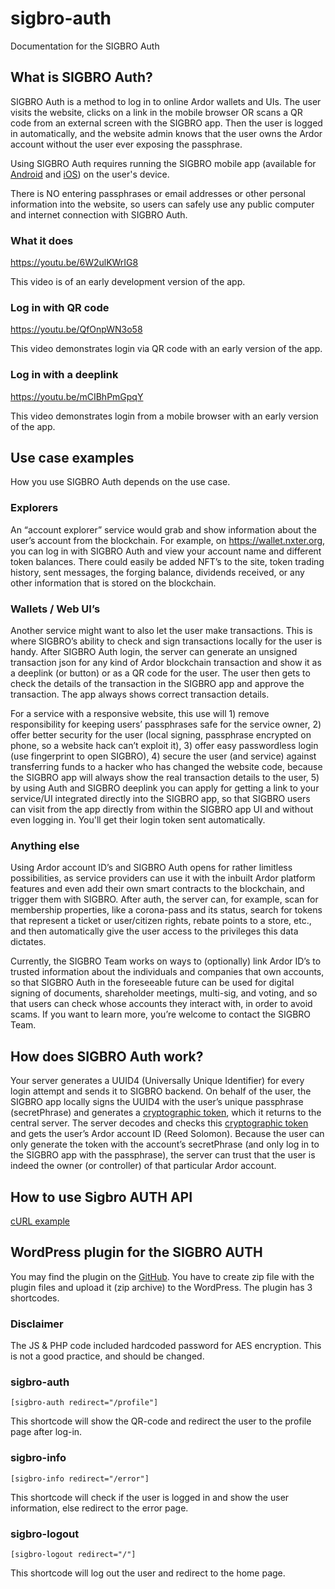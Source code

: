 # sigbro-auth

Documentation for the SIGBRO Auth

## What is SIGBRO Auth?

SIGBRO Auth is a method to log in to online Ardor wallets and UIs. The user visits the website, clicks on a link in the
mobile browser OR scans a QR code from an external screen with the SIGBRO app. Then the user is logged in automatically,
and the website admin knows that the user owns the Ardor account without the user ever exposing the passphrase.

Using SIGBRO Auth requires running the SIGBRO mobile app (available
for [Android](https://play.google.com/store/apps/details?id=org.nxter.sigbro)
and [iOS](https://apps.apple.com/dk/app/sigbro/id1579909308)) on the user's device.

There is NO entering passphrases or email addresses or other personal information into the website, so users can safely
use any public computer and internet connection with SIGBRO Auth.

### What it does

https://youtu.be/6W2ulKWrIG8

This video is of an early development version of the app.

### Log in with QR code

https://youtu.be/QfOnpWN3o58

This video demonstrates login via QR code with an early version of the app.

### Log in with a deeplink

https://youtu.be/mCIBhPmGpqY

This video demonstrates login from a mobile browser with an early version of the app.

## Use case examples

How you use SIGBRO Auth depends on the use case.

### Explorers

An “account explorer” service would grab and show information about the user’s account from the blockchain. For example,
on https://wallet.nxter.org, you can log in with SIGBRO Auth and view your account name and different token balances.
There could easily be added NFT’s to the site, token trading history, sent messages, the forging balance, dividends
received, or any other information that is stored on the blockchain.

### Wallets / Web UI’s

Another service might want to also let the user make transactions. This is where SIGBRO’s ability to check and sign
transactions locally for the user is handy. After SIGBRO Auth login, the server can generate an unsigned transaction
json for any kind of Ardor blockchain transaction and show it as a deeplink (or button) or as a QR code for the user.
The user then gets to check the details of the transaction in the SIGBRO app and approve the transaction. The app always
shows correct transaction details.

For a service with a responsive website, this use will 1) remove responsibility for keeping users’ passphrases safe for
the service owner, 2) offer better security for the user (local signing, passphrase encrypted on phone, so a website
hack can’t exploit it), 3) offer easy passwordless login (use fingerprint to open SIGBRO), 4) secure the user (and
service) against transferring funds to a hacker who has changed the website code, because the SIGBRO app will always
show the real transaction details to the user, 5) by using Auth and SIGBRO deeplink you can apply for getting a link to
your service/UI integrated directly into the SIGBRO app, so that SIGBRO users can visit from the app directly from
within the SIGBRO app UI and without even logging in. You'll get their login token sent automatically.

### Anything else

Using Ardor account ID’s and SIGBRO Auth opens for rather limitless possibilities, as service providers can use it with
the inbuilt Ardor platform features and even add their own smart contracts to the blockchain, and trigger them with
SIGBRO. After auth, the server can, for example, scan for membership properties, like a corona-pass and its status,
search for tokens that represent a ticket or user/citizen rights, rebate points to a store, etc., and then automatically
give the user access to the privileges this data dictates.

Currently, the SIGBRO Team works on ways to (optionally) link Ardor ID’s to trusted information about the individuals
and companies that own accounts, so that SIGBRO Auth in the foreseeable future can be used for digital signing of
documents, shareholder meetings, multi-sig, and voting, and so that users can check whose accounts they interact with,
in order to avoid scams. If you want to learn more, you’re welcome to contact the SIGBRO Team.

## How does SIGBRO Auth work?

Your server generates a UUID4 (Universally Unique Identifier) for every login attempt and sends it to SIGBRO backend. On
behalf of the user, the SIGBRO app locally signs the UUID4 with the user’s unique passphrase (secretPhrase) and
generates a [cryptographic token](https://ardordocs.jelurida.com/Tokens#Generate_Token), which it returns to the central
server. The server decodes and checks this [cryptographic token](https://ardordocs.jelurida.com/Tokens#Decode_Token) and
gets the user’s Ardor account ID (Reed Solomon). Because the user can only generate the token with the account’s
secretPhrase (and only log in to the SIGBRO app with the passphrase), the server can trust that the user is indeed the
owner (or controller) of that particular Ardor account.

## How to use Sigbro AUTH API

[cURL example](example_curl.md)

## WordPress plugin for the SIGBRO AUTH

You may find the plugin on the [GitHub](https://github.com/Nxter/wp-sigbro-auth2). You have to create zip file with the
plugin files and upload it (zip archive) to the WordPress. The plugin has 3 shortcodes.

### Disclaimer

The JS & PHP code included hardcoded password for AES encryption. This is not a good practice, and should be changed.

### sigbro-auth

```shell
[sigbro-auth redirect="/profile"]
```

This shortcode will show the QR-code and redirect the user to the profile page after log-in.

### sigbro-info

```shell
[sigbro-info redirect="/error"]
```

This shortcode will check if the user is logged in and show the user information, else redirect to the error page.

### sigbro-logout

```shell
[sigbro-logout redirect="/"]
```

This shortcode will log out the user and redirect to the home page.

